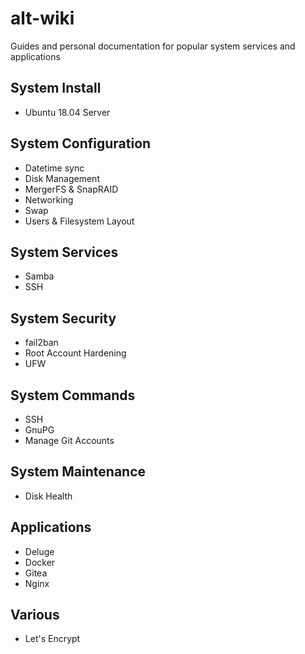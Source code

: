 # alt-wiki
Guides and personal documentation for popular system services and applications

## System Install
- Ubuntu 18.04 Server

## System Configuration
- Datetime sync
- Disk Management
- MergerFS & SnapRAID
- Networking
- Swap
- Users & Filesystem Layout

## System Services
- Samba
- SSH

## System Security
- fail2ban
- Root Account Hardening
- UFW

## System Commands
- SSH
- GnuPG
- Manage Git Accounts

## System Maintenance
- Disk Health

## Applications
- Deluge
- Docker
- Gitea
- Nginx

## Various
- Let's Encrypt
